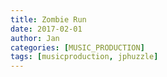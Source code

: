 ```yaml
---
title: Zombie Run
date: 2017-02-01
author: Jan
categories: [MUSIC_PRODUCTION]
tags: [musicproduction, jphuzzle]
---
```

